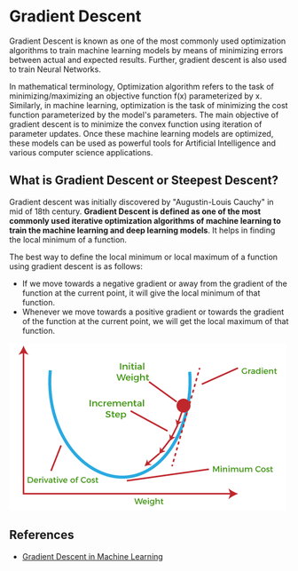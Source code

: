 # Gradient Descent

Gradient Descent is known as one of the most commonly used optimization algorithms to train machine learning models by means of minimizing errors between actual and expected results. Further, gradient descent is also used to train Neural Networks.

In mathematical terminology, Optimization algorithm refers to the task of minimizing/maximizing an objective function f(x) parameterized by x. Similarly, in machine learning, optimization is the task of minimizing the cost function parameterized by the model's parameters. The main objective of gradient descent is to minimize the convex function using iteration of parameter updates. Once these machine learning models are optimized, these models can be used as powerful tools for Artificial Intelligence and various computer science applications.

## What is Gradient Descent or Steepest Descent?

Gradient descent was initially discovered by "Augustin-Louis Cauchy" in mid of 18th century. __Gradient Descent is defined as one of the most commonly used iterative optimization algorithms of machine learning to train the machine learning and deep learning models__. It helps in finding the local minimum of a function.

The best way to define the local minimum or local maximum of a function using gradient descent is as follows:

- If we move towards a negative gradient or away from the gradient of the function at the current point, it will give the local minimum of that function.
- Whenever we move towards a positive gradient or towards the gradient of the function at the current point, we will get the local maximum of that function.

<p>
<img src="pic/gradient-descent-in-machine-learning1.png">
</p>

## References

- [Gradient Descent in Machine Learning](https://www.javatpoint.com/gradient-descent-in-machine-learning)